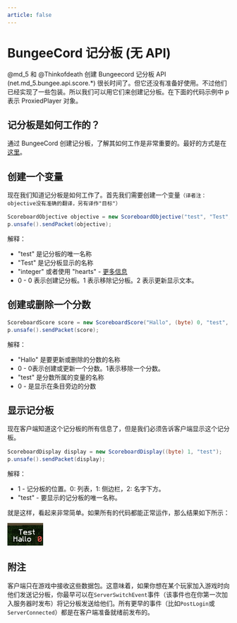 ```yaml
---
article: false
---
```

# BungeeCord 记分板 (无 API)
 
@md_5 和 @Thinkofdeath 创建 Bungeecord 记分板 API (net.md_5.bungee.api.score.*) 很长时间了。但它还没有准备好使用。不过他们已经实现了一些包装。所以我们可以用它们来创建记分板。在下面的代码示例中 p 表示 ProxiedPlayer 对象。

## 记分板是如何工作的？
通过 BungeeCord 创建记分板，了解其如何工作是非常重要的。最好的方式是在[这里](http://wiki.vg/Protocol#Scoreboard_Objective)。

## 创建一个变量
现在我们知道记分板是如何工作了。首先我们需要创建一个变量`（译者注：objective没有准确的翻译，另有译作"目标"）`
```java
ScoreboardObjective objective = new ScoreboardObjective("test", "Test", "integer", (byte) 0);
p.unsafe().sendPacket(objective);
```
解释：
- "test" 是记分板的唯一名称
- "Test" 是记分板显示的名称
- "integer" 或者使用 "hearts" - [更多信息](http://wiki.vg/Protocol#Scoreboard_Objective)
- 0 - 0 表示创建记分板。1 表示移除记分板。2 表示更新显示文本。

## 创建或删除一个分数
```java
ScoreboardScore score = new ScoreboardScore("Hallo", (byte) 0, "test", 0);
p.unsafe().sendPacket(score);
```
解释：
- "Hallo" 是要更新或删除的分数的名称
- 0 - 0表示创建或更新一个分数。1表示移除一个分数。
- "test" 是分数所属的变量的名称
- 0 - 是显示在条目旁边的分数

## 显示记分板
现在客户端知道这个记分板的所有信息了，但是我们必须告诉客户端显示这个记分板。
```java
ScoreboardDisplay display = new ScoreboardDisplay((byte) 1, "test");
p.unsafe().sendPacket(display);
```
解释：
- 1 - 记分板的位置。0: 列表，1: 侧边栏，2: 名字下方。
- "test" - 要显示的记分板的唯一名称。

就是这样，看起来非常简单。如果所有的代码都能正常运作，那么结果如下所示：

![记分板](./scoreboard-not-api/1.png)

## 附注
客户端只在游戏中接收这些数据包。这意味着，如果你想在某个玩家加入游戏时向他们发送记分板，你最早可以在`ServerSwitchEvent`事件（该事件也在你第一次加入服务器时发布）将记分板发送给他们。所有更早的事件（比如`PostLogin`或`ServerConnected`）都是在客户端准备就绪前发布的。